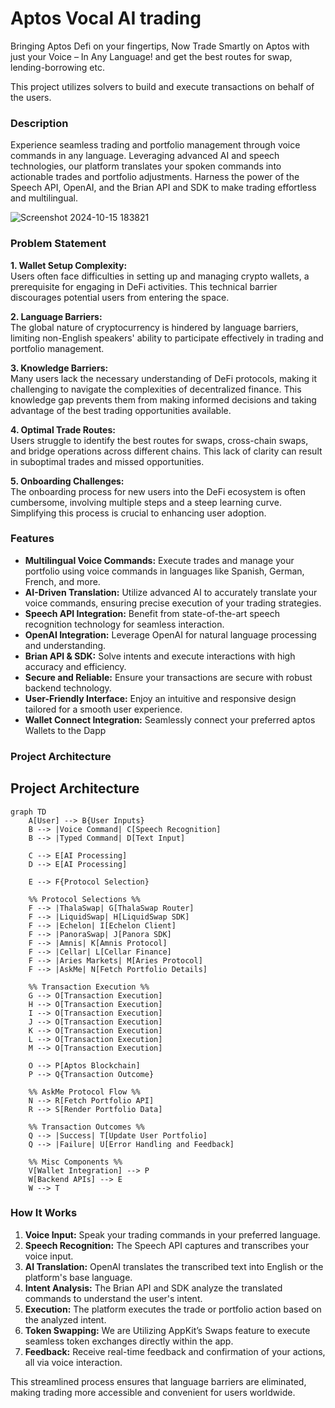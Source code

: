 # Aptos Vocal AI trading

Bringing Aptos Defi on your fingertips, Now Trade Smartly on Aptos with just your Voice – In Any Language! and get the best routes for swap, lending-borrowing etc.

This project utilizes solvers to build and execute transactions on behalf of the users.

### Description
Experience seamless trading and portfolio management through voice commands in any language. Leveraging advanced AI and speech technologies, our platform translates your spoken commands into actionable trades and portfolio adjustments. Harness the power of the Speech API, OpenAI, and the Brian API and SDK to make trading effortless and multilingual.

![Screenshot 2024-10-15 183821](https://github.com/user-attachments/assets/470700da-0112-46e9-8146-b214d1eb6d1a)

### Problem Statement

**1. Wallet Setup Complexity:**  
Users often face difficulties in setting up and managing crypto wallets, a prerequisite for engaging in DeFi activities. This technical barrier discourages potential users from entering the space.

**2. Language Barriers:**  
The global nature of cryptocurrency is hindered by language barriers, limiting non-English speakers' ability to participate effectively in trading and portfolio management.

**3. Knowledge Barriers:**  
Many users lack the necessary understanding of DeFi protocols, making it challenging to navigate the complexities of decentralized finance. This knowledge gap prevents them from making informed decisions and taking advantage of the best trading opportunities available.

**4. Optimal Trade Routes:**  
Users struggle to identify the best routes for swaps, cross-chain swaps, and bridge operations across different chains. This lack of clarity can result in suboptimal trades and missed opportunities.

**5. Onboarding Challenges:**  
The onboarding process for new users into the DeFi ecosystem is often cumbersome, involving multiple steps and a steep learning curve. Simplifying this process is crucial to enhancing user adoption.

### Features
- **Multilingual Voice Commands:** Execute trades and manage your portfolio using voice commands in languages like Spanish, German, French, and more.
- **AI-Driven Translation:** Utilize advanced AI to accurately translate your voice commands, ensuring precise execution of your trading strategies.
- **Speech API Integration:** Benefit from state-of-the-art speech recognition technology for seamless interaction.
- **OpenAI Integration:** Leverage OpenAI for natural language processing and understanding.
- **Brian API & SDK:** Solve intents and execute interactions with high accuracy and efficiency.
- **Secure and Reliable:** Ensure your transactions are secure with robust backend technology.
- **User-Friendly Interface:** Enjoy an intuitive and responsive design tailored for a smooth user experience.
- **Wallet Connect Integration:** Seamlessly connect your preferred aptos Wallets to the Dapp

### Project Architecture

## Project Architecture

```mermaid
graph TD
    A[User] --> B{User Inputs}
    B --> |Voice Command| C[Speech Recognition]
    B --> |Typed Command| D[Text Input]
    
    C --> E[AI Processing]
    D --> E[AI Processing]
    
    E --> F{Protocol Selection}
    
    %% Protocol Selections %%
    F --> |ThalaSwap| G[ThalaSwap Router]
    F --> |LiquidSwap| H[LiquidSwap SDK]
    F --> |Echelon| I[Echelon Client]
    F --> |PanoraSwap| J[Panora SDK]
    F --> |Amnis| K[Amnis Protocol]
    F --> |Cellar| L[Cellar Finance]
    F --> |Aries Markets| M[Aries Protocol]
    F --> |AskMe| N[Fetch Portfolio Details]
    
    %% Transaction Execution %%
    G --> O[Transaction Execution]
    H --> O[Transaction Execution]
    I --> O[Transaction Execution]
    J --> O[Transaction Execution]
    K --> O[Transaction Execution]
    L --> O[Transaction Execution]
    M --> O[Transaction Execution]
    
    O --> P[Aptos Blockchain]
    P --> Q{Transaction Outcome}
    
    %% AskMe Protocol Flow %%
    N --> R[Fetch Portfolio API]
    R --> S[Render Portfolio Data]
    
    %% Transaction Outcomes %%
    Q --> |Success| T[Update User Portfolio]
    Q --> |Failure| U[Error Handling and Feedback]
    
    %% Misc Components %%
    V[Wallet Integration] --> P
    W[Backend APIs] --> E
    W --> T
```

### How It Works
1. **Voice Input:** Speak your trading commands in your preferred language.
2. **Speech Recognition:** The Speech API captures and transcribes your voice input.
3. **AI Translation:** OpenAI translates the transcribed text into English or the platform's base language.
4. **Intent Analysis:** The Brian API and SDK analyze the translated commands to understand the user's intent.
5. **Execution:** The platform executes the trade or portfolio action based on the analyzed intent.
6. **Token Swapping:** We are Utilizing AppKit’s Swaps feature to execute seamless token exchanges directly within the app.
7. **Feedback:** Receive real-time feedback and confirmation of your actions, all via voice interaction.

This streamlined process ensures that language barriers are eliminated, making trading more accessible and convenient for users worldwide.
